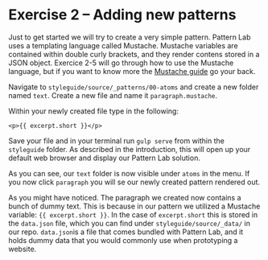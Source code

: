 # Exercise 2 – Adding new patterns

Just to get started we will try to create a very simple pattern. Pattern Lab uses a templating language called Mustache.
Mustache variables are contained within double curly brackets, and they render contens stored in a JSON object. 
Exercice 2-5 will go through how to use the Mustache language, but if you want to know more the 
[Mustache guide](https://mustache.github.io/mustache.5.html) go your back. 


Navigate to `styleguide/source/_patterns/00-atoms` and create a new folder named `text`. Create a new file and name it `paragraph.mustache`.

Within your newly created file type in the following:
```
<p>{{ excerpt.short }}</p>
```
Save your file and in your terminal run `gulp serve` from within the `styleguide` folder. As described in the introduction, this will open up your default web browser and display our Pattern Lab solution.

As you can see, our `text` folder is now visible under `atoms` in the menu. If you now click `paragraph` you will se our newly created pattern rendered out.

As you might have noticed. The paragraph we created now contains a bunch of dummy text. This is because in our pattern we utilized a Mustache variable: `{{ excerpt.short }}`.  In the case of `excerpt.short` this is stored in the `data.json` file, which you can find under `styleguide/source/_data/` in our repo. `data.json`is a file that comes bundled with Pattern Lab, and it holds dummy data that you would commonly use when prototyping a website.
